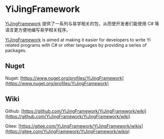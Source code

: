 # YiJingFramework

[YiJingFramework](https://yjfwk.yueyinqiu.top/) 提供了一系列与易学相关的包，从而使开发者们能使用 C# 等语言更方便地编写易学相关程序。

[YiJingFramework](https://yjfwk.yueyinqiu.top/) is aimed at making it easier for developers to write Yi related programs with C# or other languages by providing a series of packages.

## Nuget

Nuget: [https://www.nuget.org/profiles/YiJingFramework](https://www.nuget.org/profiles/YiJingFramework)

## Wiki

Github: [https://github.com/YiJingFramework/YiJingFramework/wiki](https://github.com/YiJingFramework/YiJingFramework/wiki)

Gitee: [https://gitee.com/YiJingFramework/YiJingFramework/wikis](https://gitee.com/YiJingFramework/YiJingFramework/wikis)
